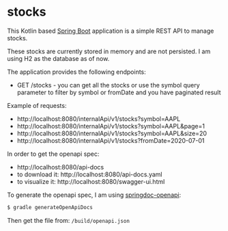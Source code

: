 # stocks

This Kotlin based [Spring Boot](https://spring.io/projects/spring-boot) application is a simple REST API to manage stocks.

These stocks are currently stored in memory and are not persisted. I am using H2 as the database as of now. 

The application provides the following endpoints:
- GET /stocks - you can get all the stocks or use the symbol query parameter to filter by symbol or fromDate and you have paginated result

Example of requests:
- http://localhost:8080/internalApi/v1/stocks?symbol=AAPL
- http://localhost:8080/internalApi/v1/stocks?symbol=AAPL&page=1
- http://localhost:8080/internalApi/v1/stocks?symbol=AAPL&size=20
- http://localhost:8080/internalApi/v1/stocks?fromDate=2020-07-01


In order to get the openapi spec: 
- http://localhost:8080/api-docs
- to download it: http://localhost:8080/api-docs.yaml
- to visualize it: http://localhost:8080/swagger-ui.html

To generate the openapi spec, I am using [springdoc-openapi](https://springdoc.org/):

```bash
$ gradle generateOpenApiDocs
```
Then get the file from: `/build/openapi.json`
